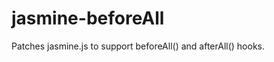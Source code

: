 jasmine-beforeAll
=================

Patches jasmine.js to support beforeAll() and afterAll() hooks.
